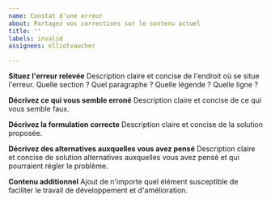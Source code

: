 ```yaml
---
name: Constat d'une erreur
about: Partagez vos corrections sur le contenu actuel
title: ''
labels: invalid
assignees: elliotvaucher

---
```


**Situez l'erreur relevée**
Description claire et concise de l'endroit où se situe l'erreur. Quelle section ? Quel paragraphe ? Quelle légende ? Quelle ligne ?

**Décrivez ce qui vous semble erroné**
Description claire et concise de ce qui vous semble faux.

**Décrivez la formulation correcte**
Description claire et concise de la solution proposée.

**Décrivez des alternatives auxquelles vous avez pensé**
Description claire et concise de solution alternatives auxquelles vous avez pensé et qui pourraient régler le problème.

**Contenu additionnel**
Ajout de n'importe quel élément susceptible de faciliter le travail de développement et d'amélioration.
